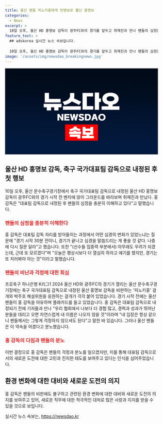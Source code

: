 ```yaml
---
title: 울산 팬들 피노키홍에게 런명보로 뿔난 홍명보
categories:
  - News
excerpt: >
  10일 오후, 울산 HD 홍명보 감독이 광주FC와의 경기를 앞두고 취재진과 만나 팬들의 심정을 충분히 이해한다고 말했다. 그러나 울산 팬들은 그를 비판하여 피노키홍이라는 명칭을 붙이고, 플래카드를 들며 야유를 보냈다. 홍 감독은 대표팀 감독으로 내정되기 전 발언을 어겼다는 비난을 받았다. 
feature_text: >
  ## adskorea 실시간 뉴스 속보입니다.

  10일 오후, 울산 HD 홍명보 감독이 광주FC와의 경기를 앞두고 취재진과 만나 팬들의 심정을 충분히 이해한다고 말했다. 그러나 울산 팬들은 그를 비판하여 피노키홍이라는 명칭을 붙이고, 플래카드를 들며 야유를 보냈다. 홍 감독은 대표팀 감독으로 내정되기 전 발언을 어겼다는 비난을 받았다. 
image: '/assets/img/newsdao_breakingnews.jpg'
---
```


<p><img src="/assets/img/newsdao_breakingnews.jpg" alt="adskorea 속보" /></p>

<h2 data-ke-size="size26">울산 HD 홍명보 감독, 축구 국가대표팀 감독으로 내정된 후 첫 행보</h2>

<p data-ke-size="size16">10일 오후, 울산 문수축구경기장에서 축구 국가대표팀 감독으로 내정된 울산 HD 홍명보 감독이 광주FC와의 경기 시작 전 벤치에 앉아 그라운드를 바라보며 취재진과 만났다. 홍 감독은 "대표팀 감독으로 내정된 후 팬들의 심정을 충분히 이해하고 있다"고 말했습니다.</p>

<h3><b><span style="color: #ee2323;">팬들의 심정을 충분히 이해한다</span></b></h3>

<p data-ke-size="size16">홍 감독은 대표팀 감독 자리를 받아들이는 과정에서 어떤 심경의 변화가 있었느냐는 질문에 "경기 시작 30분 전이니, 경기가 끝나고 심경을 말씀드리는 게 좋을 것 같다. 나중에 다시 질문 달라"고 했습니다. 또한 "(선수들 집중력 부분에서) 아무래도 우려가 되겠는데, 근데 또 모르겠다"며 "오늘은 평상시보다 더 열심히 하자고 얘기를 했지만, 경기는 또 치러봐야 아는 것"이라고 말했습니다.</p>

<h3><b><span style="color: #ee2323;">팬들의 비난과 걱정에 대한 회심</span></b></h3>

<p data-ke-size="size16">프로축구 하나은행 K리그1 2024 울산 HD와 광주FC의 경기가 열리는 울산 문수축구경기장에는 축구 국가대표팀 감독으로 내정된 울산 홍명보 감독을 비판하는 '피노키홍' 걸개와 박주호 해설위원을 응원하는 걸개가 각각 붙어 있었습니다. 경기 시작 전에는 울산 팬들이 홍 감독을 야유하며 플래카드를 들고 있었습니다. 홍 감독은 대표팀 감독으로 내정되기 전에 기자들과 만나 "우리 협회에서 나보다 더 경험 많고, 경력과 성과가 뛰어난 분들을 데리고 오면 자연스럽게 내 이름은 나오지 않을 것"이라며 "내 입장은 항상 같으니 팬들께서는 그렇게 걱정하지 않으셔도 된다"고 말한 바 있습니다. 그러나 울산 팬들은 이 약속을 어겼다고 분노했습니다.</p>

<h3><b><span style="color: #ee2323;">홍 감독의 다짐과 팬들의 분노</span></b></h3>

<p data-ke-size="size16">이번 결정으로 홍 감독은 팬들의 걱정과 분노를 일으켰지만, 이를 통해 대표팀 감독으로서의 새로운 도전에 대한 고민과 진지한 태도를 보여주고 있다는 인식을 심어주었습니다.</p>

<h2 data-ke-size="size26">환경 변화에 대한 대비와 새로운 도전의 의지</h2>

<p data-ke-size="size16">홍 감독은 팬들의 비판에도 불구하고 관련된 환경 변화에 대한 대비와 새로운 도전의 의지를 보여주고 있어, 새로운 직무에 대한 적극적인 대처로 많은 사랑과 지지를 받을 수 있을 것으로 보입니다.</p>
실시간 뉴스 속보는, <a href="https://newsdao.kr" rel="dofollow">https://newsdao.kr</a>


